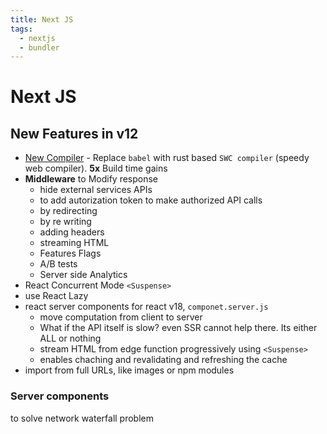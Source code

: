 ```yaml
---
title: Next JS
tags:
  - nextjs
  - bundler
---
```


# Next JS

<TagLinks />

## New Features in v12

- [New Compiler](https://nextjs.org/docs/advanced-features/compiler) - Replace `babel` with rust based `SWC compiler` (speedy web compiler). **5x** Build time gains
- **Middleware** to Modify response
  - hide external services APIs
  - to add autorization token to make authorized API calls
  - by redirecting
  - by re writing
  - adding headers
  - streaming HTML
  - Features Flags
  - A/B tests
  - Server side Analytics
- React Concurrent Mode `<Suspense>`
- use React Lazy
- react server components for react v18, `componet.server.js`
  - move computation from client to server
  - What if the API itself is slow? even SSR cannot help there. Its either ALL or nothing
  - stream HTML from edge function progressively using `<Suspense>`
  - enables chaching and revalidating and refreshing the cache
- import from full URLs, like images or npm modules

### Server components

to solve network waterfall problem

<Footer />
